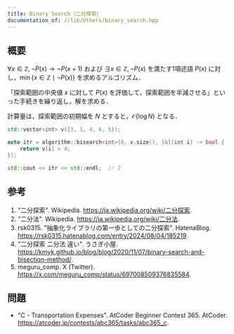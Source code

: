 ```yaml
---
title: Binary Search（二分探索）
documentation_of: //lib/Others/binary_search.hpp
---
```



## 概要

$\forall x \in \mathbb{Z}, \neg P(x) \rightarrow \neg P(x+1)$ および $\exists x \in \mathbb{Z}, \neg P(x)$ を満たす1項述語 $P(x)$ に対し，$\min{\lbrace x \in \mathbb{Z} \mid \neg P(x) \rbrace}$ を求めるアルゴリズム．

「探索範囲の中央値 $x$ に対して $P(x)$ を評価して，探索範囲を半減させる」といった手続きを繰り返し，解を求める．

計算量は，探索範囲の初期幅を $N$ とすると，$\mathcal{O}(\log N)$ となる．

```cpp
std::vector<int> v({3, 1, 4, 6, 5});

auto itr = algorithm::bisearch<int>(0, v.size(), [&](int i) -> bool {
    return v[i] < 4;
});

std::cout << itr << std::endl;  // 2
```


## 参考

1. "二分探索". Wikipedia. <https://ja.wikipedia.org/wiki/二分探索>.
1. "二分法". Wikipedia. <https://ja.wikipedia.org/wiki/二分法>.
1. rsk0315. "抽象化ライブラリの第一歩としての二分探索". HatenaBlog. <https://rsk0315.hatenablog.com/entry/2024/08/04/185219>.
1. "二分探索 二分法 違い". うさぎ小屋. <https://kmyk.github.io/blog/blog/2020/11/07/binary-search-and-bisection-method/>.
1. meguru_comp. X (Twitter). <https://x.com/meguru_comp/status/697008509376835584>.


## 問題

- "C - Transportation Expenses". AtCoder Beginner Contest 365. AtCoder. <https://atcoder.jp/contests/abc365/tasks/abc365_c>.
